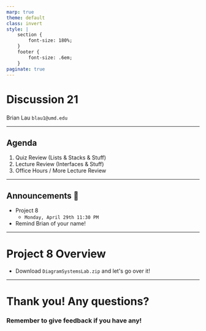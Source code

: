 ```yaml
---
marp: true
theme: default
class: invert
style: |
    section {
        font-size: 180%;
    }
    footer {
        font-size: .6em;
    }
paginate: true
---
```

<!-- 
_paginate: false
_class: invert
-->

# <!--fit--> Discussion 21
<!-- 
_footer: "Credits to Adit Bala for his Marp template"
-->

### 

Brian Lau
`blau1@umd.edu`

---
## Agenda
<!-- 
_footer: "Slides available at [`beelau.vercel.app`](https://beelau.vercel.app)"
-->
1. Quiz Review (Lists & Stacks & Stuff)
2. Lecture Review (Interfaces & Stuff)
2. Office Hours / More Lecture Review
---
## Announcements :mega:
- Project 8
    - `Monday, April 29th 11:30 PM` 
- Remind Brian of your name!
---
# Project 8 Overview
- Download `DiagramSystemsLab.zip` and let's go over it!
---
# Thank you! Any questions?

### Remember to give feedback if you have any!
